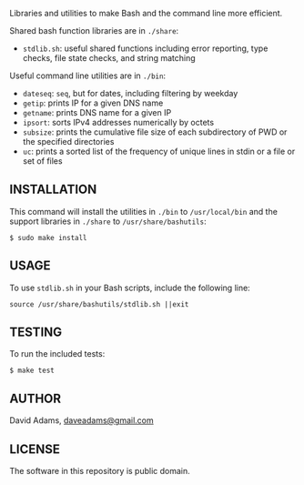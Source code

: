 Libraries and utilities to make Bash and the command line more efficient.

Shared bash function libraries are in `./share`:

* `stdlib.sh`: useful shared functions including error reporting, type checks, file state checks, and string matching

Useful command line utilities are in `./bin`:
* `dateseq`: `seq`, but for dates, including filtering by weekday
* `getip`: prints IP for a given DNS name
* `getname`: prints DNS name for a given IP
* `ipsort`: sorts IPv4 addresses numerically by octets
* `subsize`: prints the cumulative file size of each subdirectory of PWD or the specified directories
* `uc`: prints a sorted list of the frequency of unique lines in stdin or a file or set of files


## INSTALLATION

This command will install the utilities in `./bin` to `/usr/local/bin` and the support libraries in `./share` to `/usr/share/bashutils`:

    $ sudo make install


## USAGE

To use `stdlib.sh` in your Bash scripts, include the following line:

    source /usr/share/bashutils/stdlib.sh ||exit


## TESTING

To run the included tests:

    $ make test


## AUTHOR

David Adams, daveadams@gmail.com


## LICENSE

The software in this repository is public domain.
